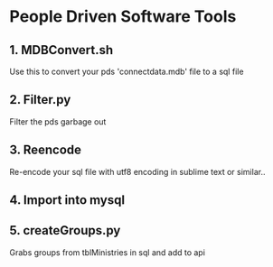 # People Driven Software Tools

## 1. MDBConvert.sh
Use this to convert your pds 'connectdata.mdb' file to a sql file

## 2. Filter.py
Filter the pds garbage out

## 3. Reencode
Re-encode your sql file with utf8 encoding in sublime text or similar..

## 4. Import into mysql

## 5. createGroups.py
Grabs groups from tblMinistries in sql and add to api